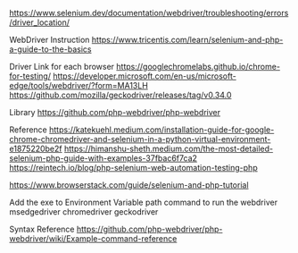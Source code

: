 https://www.selenium.dev/documentation/webdriver/troubleshooting/errors/driver_location/

WebDriver Instruction
https://www.tricentis.com/learn/selenium-and-php-a-guide-to-the-basics


Driver Link for each browser
https://googlechromelabs.github.io/chrome-for-testing/
https://developer.microsoft.com/en-us/microsoft-edge/tools/webdriver/?form=MA13LH
https://github.com/mozilla/geckodriver/releases/tag/v0.34.0


Library
https://github.com/php-webdriver/php-webdriver


Reference
https://katekuehl.medium.com/installation-guide-for-google-chrome-chromedriver-and-selenium-in-a-python-virtual-environment-e1875220be2f
https://himanshu-sheth.medium.com/the-most-detailed-selenium-php-guide-with-examples-37fbac6f7ca2
https://reintech.io/blog/php-selenium-web-automation-testing-php

https://www.browserstack.com/guide/selenium-and-php-tutorial


Add the exe to Environment Variable path
command to run the webdriver
msedgedriver
chromedriver
geckodriver


Syntax Reference
https://github.com/php-webdriver/php-webdriver/wiki/Example-command-reference